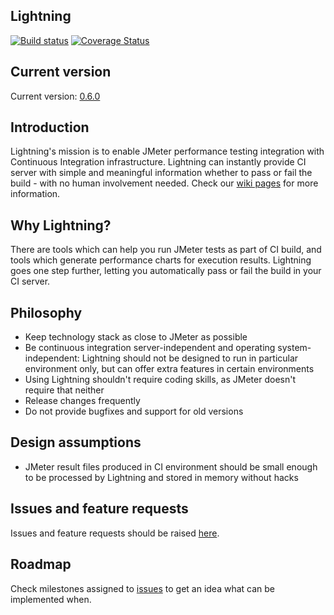 ## Lightning

[![Build status](https://api.travis-ci.org/automatictester/lightning.svg?branch=master)](https://travis-ci.org/automatictester/lightning)
[![Coverage Status](https://coveralls.io/repos/automatictester/lightning/badge.svg?branch=master)](https://coveralls.io/r/automatictester/lightning?branch=master)

## Current version

Current version: [0.6.0](https://github.com/automatictester/lightning/releases/download/0.6.0/lightning-0.6.0.jar)

## Introduction

Lightning's mission is to enable JMeter performance testing integration with Continuous Integration infrastructure. Lightning can instantly provide CI server with simple and meaningful information whether to pass or fail the build - with no human involvement needed. Check our [wiki pages](https://github.com/automatictester/lightning/wiki) for more information.

## Why Lightning?

There are tools which can help you run JMeter tests as part of CI build, and tools which generate performance charts for execution results. Lightning goes one step further, letting you automatically pass or fail the build in your CI server.

## Philosophy

- Keep technology stack as close to JMeter as possible
- Be continuous integration server-independent and operating system-independent: Lightning should not be designed to run in particular environment only, but can offer extra features in certain environments
- Using Lightning shouldn't require coding skills, as JMeter doesn't require that neither
- Release changes frequently
- Do not provide bugfixes and support for old versions

## Design assumptions

- JMeter result files produced in CI environment should be small enough to be processed by Lightning and stored in memory without hacks

## Issues and feature requests

Issues and feature requests should be raised [here](https://github.com/automatictester/lightning/issues).

## Roadmap

Check milestones assigned to [issues](https://github.com/automatictester/lightning/issues) to get an idea what can be implemented when.
